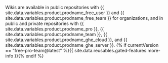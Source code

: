 Wikis are available in public repositories with {{ site.data.variables.product.prodname_free_user }} and {{ site.data.variables.product.prodname_free_team }} for organizations, and in public and private repositories with {{ site.data.variables.product.prodname_pro }}, {{ site.data.variables.product.prodname_team }}, {{ site.data.variables.product.prodname_ghe_cloud }}, and {{ site.data.variables.product.prodname_ghe_server }}. {% if currentVersion == "free-pro-team@latest" %}{{ site.data.reusables.gated-features.more-info }}{% endif %}
